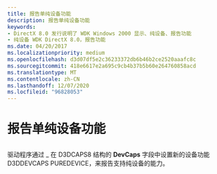 ```yaml
---
title: 报告单纯设备功能
description: 报告单纯设备功能
keywords:
- DirectX 8.0 发行说明了 WDK Windows 2000 显示、纯设备、报告功能
- 纯设备 WDK DirectX 8.0，报告功能
ms.date: 04/20/2017
ms.localizationpriority: medium
ms.openlocfilehash: d3d07df5e2c36233372db6b46b2ce2520aaafc8c
ms.sourcegitcommit: 418e6617e2a695c9cb4b37b5b60e264760858acd
ms.translationtype: MT
ms.contentlocale: zh-CN
ms.lasthandoff: 12/07/2020
ms.locfileid: "96828053"
---
```

# <a name="reporting-pure-device-capability"></a>报告单纯设备功能


## <span id="ddk_reporting_pure_device_capability_gg"></span><span id="DDK_REPORTING_PURE_DEVICE_CAPABILITY_GG"></span>


驱动程序通过 \_ 在 D3DCAPS8 结构的 **DevCaps** 字段中设置新的设备功能 D3DDEVCAPS PUREDEVICE，来报告支持纯设备的能力。

 

 





